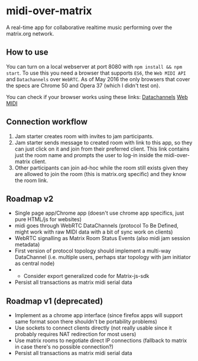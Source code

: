 # midi-over-matrix
A real-time app for collaborative realtime music performing over the matrix.org network.

## How to use
You can turn on a local webserver at port 8080 with `npm install && npm start`. To use this you need a browser that supports `ES6`, the `Web MIDI API` and `Datachannels` over `WebRTC`. As of May 2016 the only browsers that cover the specs are Chrome 50 and Opera 37 (which I didn't test on).

You can check if your browser works using these links: [Datachannels](http://caniuse.com/#feat=rtcpeerconnection) [Web MIDI](http://caniuse.com/#feat=midi)

## Connection workflow
1. Jam starter creates room with invites to jam participants.
2. Jam starter sends message to created room with link to this app, so they can just click on it and join from their preferred client. This link contains just the room name and prompts the user to log-in inside the midi-over-matrix client.
3. Other participants can join ad-hoc while the room still exists given they are allowed to join the room (this is matrix.org specific) and they know the room link.

## Roadmap v2
- Single page app/Chrome app (doesn't use chrome app specifics, just pure HTML/js for websites)
- midi goes through WebRTC DataChannels (protocol To Be Defined, might work with raw MIDI data with a bit of sync work on clients)
- WebRTC signalling as Matrix Room Status Events (also midi jam session metadata)
- First version of protocol topology should implement a multi-way DataChannel (i.e. multiple users, perhaps star topology with jam initiator as central node)
- - Consider export generalized code for Matrix-js-sdk
- Persist all transactions as matrix midi serial data

## Roadmap v1 (deprecated)
- Implement as a chrome app interface (since firefox apps will support same format soon there shouldn't be portability problems)
- Use sockets to connect clients directly (not really usable since it probably requires NAT redirection for most users)
- Use matrix rooms to negotiate direct IP connections (fallback to matrix in case there's no possible connection?)
- Persist all transactions as matrix midi serial data
